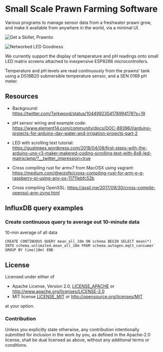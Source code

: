 # Small Scale Prawn Farming Software

Various programs to manage sensor data from a freshwater prawn grow, and make it available from anywhere in the world, via a minimal UI.

![Get a Skillet, Prawnto](https://lh3.googleusercontent.com/O5dNoYw7mba_ZNwDvoiQdzgVg4Nzbff0p6s5gXgGx4MF5hI6DYNHxRd9Kd-otaBJiMC9mceMMR2EIERE4DlHXD4wK70sbWUJ6uQIeR6x4vBy1O3mF-oBaGvEgIrTsxqWz39Pgl6LDMgwKxy4nfyxFf4OCIeYD9oUoRJ8oVCvxA0gW74O2Ciz6zCvQA-B1vdDJVkrca08NclpyNmcO6Usp7Ax5GEfOT4CPRXU90v6yk9KoPJEpHeOlVCrBIVD7VaY5beHaZFLt59uMolnowfU502_VgCtol5Zrya5QVFPFdSWJFJ6gmh1OmToFJ30XzKV1uaEdrn3ZhtrD7_uWsytld3L8CjeO1TtS9JsqLxKdatm3EOT7ozksnK0f6ZRtCxOlRxc2jneHHTMlXea1Xg6wWw9wknizh-cSIVEpf9MsIB-2cslutIy3XUvMUAuhoLdjaxFuhwcCsZPjf5-_9fpTXJSLtOruZ-bhfe720zJMkIvFYl5ufSYmzFoTaxmJu0vPFa5Sz8jqCIhvAlMLsKuq9zOvpZJJa3mxSvcunqPm0mQi-dLMIBqzcDoVdyUv-vtNf93CjVfoAgg7PRAuxKhRn3ZkJ9rNEaMZoD8NxJD__XoL8dMIkSwLevaauPC1HbVySWMEwruSyzoGWrIVoZpqDB9vMONaKQij1P5SskvRiGqGOp1Z7Punu2ScWbKF9ZCw-I3tLrqE7WgFBw7NUCzevRYdTkafwIHIJiZcg=w640-h480-no:small)

![Networked LED Goodness](demo.gif)

We currently support the display of temperature and pH readings onto small LED matrix screens attached to inexpensive ESP8266 microcontrollers.

Temperature and pH levels are read continuously from the prawns' tank using a DS18B20 submersible temperature sensor, and a SEN 0169 pH meter.

## Resources 

- Background: https://twitter.com/Terkwood/status/1044992354178994178?s=19
- pH sensor wiring and example code: https://www.element14.com/community/docs/DOC-89396/l/arduino-projects-for-arduino-day-water-and-irrigation-projects-part-2

- LED with scrolling text tutorial: https://gustmees.wordpress.com/2018/04/08/first-steps-with-the-arduino-uno-r3-maker-makered-coding-scrolling-text-with-8x8-led-matrix/amp/?__twitter_impression=true
- Cross compiling rust for armv7 from MacOSX using vagrant: https://medium.com/@wizofe/cross-compiling-rust-for-arm-e-g-raspberry-pi-using-any-os-11711ebfc52b
- Cross compiling OpenSSL: https://assil.me/2017/09/30/cross-compile-openssl-arm-zynq.html

## InfluxDB query examples

### Create continuous query to average out 10-minute data

10-min average of all data

```
CREATE CONTINUOUS QUERY mean_all_10m ON schema BEGIN SELECT mean(*) INTO schema.unlimited.mean_all_10m FROM schema.autogen.mqtt_consumer GROUP BY time(10m) END
```

## License

Licensed under either of

 * Apache License, Version 2.0, [LICENSE_APACHE](LICENSE_APACHE) or http://www.apache.org/licenses/LICENSE-2.0
 * MIT license [LICENSE_MIT](LICENSE_MIT) or http://opensource.org/licenses/MIT

at your option.

### Contribution



Unless you explicitly state otherwise, any contribution intentionally submitted
for inclusion in the work by you, as defined in the Apache-2.0 license, shall be dual licensed as above, without any additional terms or conditions.

